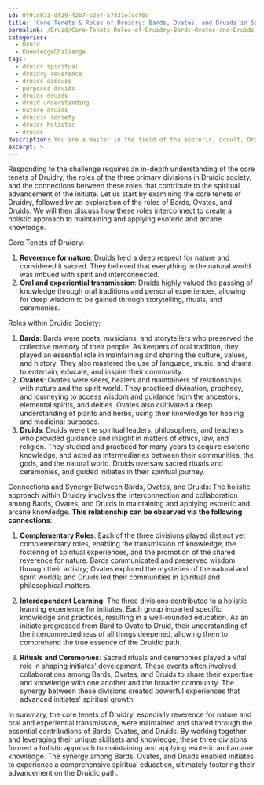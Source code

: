 ```yaml
---
id: 0f91d073-df29-42b7-b2ef-57431e7ccf0d
title: 'Core Tenets & Roles of Druidry: Bards, Ovates, and Druids in Spiritual Advancement'
permalink: /Druid/Core-Tenets-Roles-of-Druidry-Bards-Ovates-and-Druids-in-Spiritual-Advancement/
categories:
  - Druid
  - KnowledgeChallenge
tags:
  - druids spiritual
  - druidry reverence
  - druids discuss
  - purposes druids
  - druids druids
  - druid understanding
  - nature druids
  - druidic society
  - druids holistic
  - druids
description: You are a master in the field of the esoteric, occult, Druid and Education. You are a writer of tests, challenges, books and deep knowledge on Druid for initiates and students to gain deep insights and understanding from. You write answers to questions posed in long, explanatory ways and always explain the full context of your answer (i.e., related concepts, formulas, examples, or history), as well as the step-by-step thinking process you take to answer the challenges. Be rigorous and thorough, and summarize the key themes, ideas, and conclusions at the end.
excerpt: >
---
```

  Responding to the challenge requires an in-depth understanding of the core tenets of Druidry, the roles of the three primary divisions in Druidic society, and the connections between these roles that contribute to the spiritual advancement of the initiate. Let us start by examining the core tenets of Druidry, followed by an exploration of the roles of Bards, Ovates, and Druids. We will then discuss how these roles interconnect to create a holistic approach to maintaining and applying esoteric and arcane knowledge.
  
  Core Tenets of Druidry:
  1. **Reverence for nature**: Druids held a deep respect for nature and considered it sacred. They believed that everything in the natural world was imbued with spirit and interconnected.
  2. **Oral and experiential transmission**: Druids highly valued the passing of knowledge through oral traditions and personal experiences, allowing for deep wisdom to be gained through storytelling, rituals, and ceremonies.
  
  Roles within Druidic Society:
  1. **Bards**: Bards were poets, musicians, and storytellers who preserved the collective memory of their people. As keepers of oral tradition, they played an essential role in maintaining and sharing the culture, values, and history. They also mastered the use of language, music, and drama to entertain, educate, and inspire their community.
  2. **Ovates**: Ovates were seers, healers and maintainers of relationships with nature and the spirit world. They practiced divination, prophecy, and journeying to access wisdom and guidance from the ancestors, elemental spirits, and deities. Ovates also cultivated a deep understanding of plants and herbs, using their knowledge for healing and medicinal purposes.
  3. **Druids**: Druids were the spiritual leaders, philosophers, and teachers who provided guidance and insight in matters of ethics, law, and religion. They studied and practiced for many years to acquire esoteric knowledge, and acted as intermediaries between their communities, the gods, and the natural world. Druids oversaw sacred rituals and ceremonies, and guided initiates in their spiritual journey.
  
  Connections and Synergy Between Bards, Ovates, and Druids:
  The holistic approach within Druidry involves the interconnection and collaboration among Bards, Ovates, and Druids in maintaining and applying esoteric and arcane knowledge. **This relationship can be observed via the following connections**:
  
  1. **Complementary Roles**: Each of the three divisions played distinct yet complementary roles, enabling the transmission of knowledge, the fostering of spiritual experiences, and the promotion of the shared reverence for nature. Bards communicated and preserved wisdom through their artistry; Ovates explored the mysteries of the natural and spirit worlds; and Druids led their communities in spiritual and philosophical matters.
  
  2. **Interdependent Learning**: The three divisions contributed to a holistic learning experience for initiates. Each group imparted specific knowledge and practices, resulting in a well-rounded education. As an initiate progressed from Bard to Ovate to Druid, their understanding of the interconnectedness of all things deepened, allowing them to comprehend the true essence of the Druidic path.
  
  3. **Rituals and Ceremonies**: Sacred rituals and ceremonies played a vital role in shaping initiates' development. These events often involved collaborations among Bards, Ovates, and Druids to share their expertise and knowledge with one another and the broader community. The synergy between these divisions created powerful experiences that advanced initiates' spiritual growth.
  
  In summary, the core tenets of Druidry, especially reverence for nature and oral and experiential transmission, were maintained and shared through the essential contributions of Bards, Ovates, and Druids. By working together and leveraging their unique skillsets and knowledge, these three divisions formed a holistic approach to maintaining and applying esoteric and arcane knowledge. The synergy among Bards, Ovates, and Druids enabled initiates to experience a comprehensive spiritual education, ultimately fostering their advancement on the Druidic path.

